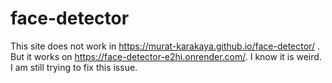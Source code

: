 # face-detector
This site does not work in https://murat-karakaya.github.io/face-detector/ . But it works on https://face-detector-e2hi.onrender.com/. I know it is weird.
I am still trying to fix this issue.

